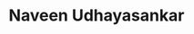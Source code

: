 ---
layout: page
title: Naveen Udhayasankar
description: Winter 2021 - 
img: assets/img/members/naveen.jpeg
importance: 1
category: Master Students
---